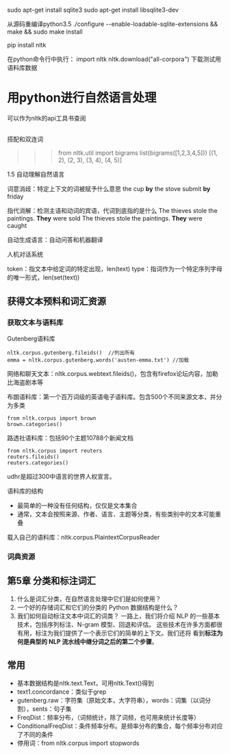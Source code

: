 

sudo apt-get install sqlite3
sudo apt-get install libsqlite3-dev

从源码重编译python3.5
./configure --enable-loadable-sqlite-extensions && make && sudo make install

pip install nltk

在python命令行中执行：
import nltk
nltk.download("all-corpora")        下载测试用语料库数据


# 用python进行自然语言处理
可以作为nltk的api工具书查阅


##

搭配和双连词
>>> from nltk.util import bigrams
>>> list(bigrams([1,2,3,4,5]))
[(1, 2), (2, 3), (3, 4), (4, 5)]

1.5 自动理解自然语言

词意消歧：特定上下文的词被赋予什么意思
the cup **by** the stove
submit **by** friday

指代消解：检测主语和动词的宾语，代词到底指的是什么
The thieves stole the paintings. **They** were sold
The thieves stole the paintings. **They** were caught

自动生成语言：自动问答和机器翻译

人机对话系统

token：指文本中给定词的特定出现，len(text)
type：指词作为一个特定序列字母的唯一形式，len(set(text))

## 获得文本预料和词汇资源

### 获取文本与语料库
Gutenberg语料库
```
nltk.corpus.gutenberg.fileids()  //列出所有
emma = nltk.corpus.gutenberg.words('austen-emma.txt') //加载

```
网络和聊天文本：nltk.corpus.webtext.fileids()，包含有firefox论坛内容，加勒比海盗剧本等

布朗语料库：第一个百万词级的英语电子语料库。包含500个不同来源文本，并分为多类
```
from nltk.corpus import brown
brown.categories()

```
路透社语料库：包括90个主题10788个新闻文档
```
from nltk.corpus import reuters
reuters.fileids()
reuters.categories()

```
udhr是超过300中语言的世界人权宣言。

语料库的结构
* 最简单的一种没有任何结构，仅仅是文本集合
* 通常，文本会按照来源、作者、语言、主题等分类，有些类别中的文本可能重叠

载入自己的语料库：nltk.corpus.PlaintextCorpusReader

### 词典资源


## 第5章 分类和标注词汇
1. 什么是词汇分类，在自然语言处理中它们是如何使用？
2. 一个好的存储词汇和它们的分类的 Python 数据结构是什么？
3. 我们如何自动标注文本中词汇的词类？
一路上，我们将介绍 NLP 的一些基本技术，包括序列标注、N-gram 模型、回退和评估。
这些技术在许多方面都很有用，标注为我们提供了一个表示它们的简单的上下文。我们还将
看到**标注为何是典型的 NLP 流水线中继分词之后的第二个步骤**。


## 常用
* 基本数据结构是nltk.text.Text，可用nltk.Text()得到
* text1.concordance：类似于grep
* gutenberg.raw：字符集（原始文本，大字符串），words：词集（以词分割），sents：句子集
* FreqDist：频率分布，（词频统计，除了词频，也可用来统计长度等）
* ConditionalFreqDist：条件频率分布。是频率分布的集合，每个频率分布对应了不同的条件
* 停用词：from nltk.corpus import stopwords


